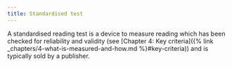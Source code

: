 ```yaml
---
title: Standardised test
---
```

A standardised reading test is a device to measure reading which has been checked for reliability and validity (see [Chapter 4: Key criteria]({% link _chapters/4-what-is-measured-and-how.md %}#key-criteria)) and is typically sold by a publisher.
